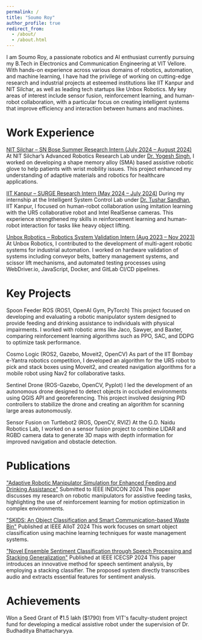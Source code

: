 ```yaml
---
permalink: /
title: "Soumo Roy"
author_profile: true
redirect_from: 
  - /about/
  - /about.html
---
```


I am Soumo Roy, a passionate robotics and AI enthusiast currently pursuing my B.Tech in Electronics and Communication Engineering at VIT Vellore. With hands-on experience across various domains of robotics, automation, and machine learning, I have had the privilege of working on cutting-edge research and industrial projects at esteemed institutions like IIT Kanpur and NIT Silchar, as well as leading tech startups like Unbox Robotics. My key areas of interest include sensor fusion, reinforcement learning, and human-robot collaboration, with a particular focus on creating intelligent systems that improve efficiency and interaction between humans and machines.

Work Experience
======
[NIT Silchar – SN Bose Summer Research Intern (July 2024 – August 2024)](http://www.nits.ac.in/)
At NIT Silchar’s Advanced Robotics Research Lab under [Dr. Yogesh Singh](http://me.nits.ac.in/dr-y-singh/), I worked on developing a shape memory alloy (SMA) based assistive robotic glove to help patients with wrist mobility issues. This project enhanced my understanding of adaptive materials and robotics for healthcare applications.

[IIT Kanpur – SURGE Research Intern (May 2024 – July 2024)](https://home.iitk.ac.in/~sandhan/)
During my internship at the Intelligent System Control Lab under [Dr. Tushar Sandhan](https://home.iitk.ac.in/~sandhan/), IIT Kanpur, I focused on human-robot collaboration using imitation learning with the UR5 collaborative robot and Intel RealSense cameras. This experience strengthened my skills in reinforcement learning and human-robot interaction for tasks like heavy object lifting.

[Unbox Robotics – Robotics System Validation Intern (Aug 2023 – Nov 2023)](https://www.unboxrobotics.com/)
At Unbox Robotics, I contributed to the development of multi-agent robotic systems for industrial automation. I worked on hardware validation of systems including conveyor belts, battery management systems, and scissor lift mechanisms, and automated testing processes using WebDriver.io, JavaScript, Docker, and GitLab CI/CD pipelines.

Key Projects
======
Spoon Feeder ROS (ROS1, OpenAI Gym, PyTorch)
This project focused on developing and evaluating a robotic manipulator system designed to provide feeding and drinking assistance to individuals with physical impairments. I worked with robotic arms like Jaco, Sawyer, and Baxter, comparing reinforcement learning algorithms such as PPO, SAC, and DDPG to optimize task performance.

Cosmo Logic (ROS2, Gazebo, Moveit2, OpenCV)
As part of the IIT Bombay e-Yantra robotics competition, I developed an algorithm for the UR5 robot to pick and stack boxes using Moveit2, and created navigation algorithms for a mobile robot using Nav2 for collaborative tasks.

Sentinel Drone (ROS-Gazebo, OpenCV, Pyplot)
I led the development of an autonomous drone designed to detect objects in occluded environments using QGIS API and georeferencing. This project involved designing PID controllers to stabilize the drone and creating an algorithm for scanning large areas autonomously.

Sensor Fusion on Turtlebot2 (ROS, OpenCV, RVIZ)
At the G.D. Naidu Robotics Lab, I worked on a sensor fusion project to combine LIDAR and RGBD camera data to generate 3D maps with depth information for improved navigation and obstacle detection.

Publications
======
["Adaptive Robotic Manipulator Simulation for Enhanced Feeding and Drinking Assistance"](https://drive.google.com/file/d/1tpSSIhH70C_o1FXUUdPjzPp4xVIn4eAu/view?usp=sharing)
Submitted to IEEE INDICON 2024
This paper discusses my research on robotic manipulators for assistive feeding tasks, highlighting the use of reinforcement learning for motion optimization in complex environments.

["SKIDS: An Object Classification and Smart Communication-based Waste Bin"](https://drive.google.com/file/d/13mqFshndAoBhFFp9LLuMYx3eq40I_ME-/view?usp=sharing)
Published at IEEE AIIoT 2024
This work focuses on smart object classification using machine learning techniques for waste management systems.

["Novel Ensemble Sentiment Classification through Speech Processing and Stacking Generalization"](https://drive.google.com/file/d/1NHFhxT6kZ5IUqvPuXwbyoP6MS2NntR8r/view?usp=sharing)
Published at IEEE ICECSP 2024
This paper introduces an innovative method for speech sentiment analysis, by employing a stacking classifier. The proposed system directly transcribes audio and extracts essential features for sentiment analysis. 

Achievements
======
Won a Seed Grant of ₹1.5 lakh ($1790) from VIT's faculty-student project fund for developing a medical assistive robot under the supervision of Dr. Budhaditya Bhattacharyya.


<!-- This is the front page of a website that is powered by the [Academic Pages template](https://github.com/academicpages/academicpages.github.io) and hosted on GitHub pages. [GitHub pages](https://pages.github.com) is a free service in which websites are built and hosted from code and data stored in a GitHub repository, automatically updating when a new commit is made to the respository. This template was forked from the [Minimal Mistakes Jekyll Theme](https://mmistakes.github.io/minimal-mistakes/) created by Michael Rose, and then extended to support the kinds of content that academics have: publications, talks, teaching, a portfolio, blog posts, and a dynamically-generated CV. You can fork [this repository](https://github.com/academicpages/academicpages.github.io) right now, modify the configuration and markdown files, add your own PDFs and other content, and have your own site for free, with no ads! An older version of this template powers my own personal website at [stuartgeiger.com](http://stuartgeiger.com), which uses [this Github repository](https://github.com/staeiou/staeiou.github.io).

A data-driven personal website
======
Like many other Jekyll-based GitHub Pages templates, Academic Pages makes you separate the website's content from its form. The content & metadata of your website are in structured markdown files, while various other files constitute the theme, specifying how to transform that content & metadata into HTML pages. You keep these various markdown (.md), YAML (.yml), HTML, and CSS files in a public GitHub repository. Each time you commit and push an update to the repository, the [GitHub pages](https://pages.github.com/) service creates static HTML pages based on these files, which are hosted on GitHub's servers free of charge.

Many of the features of dynamic content management systems (like Wordpress) can be achieved in this fashion, using a fraction of the computational resources and with far less vulnerability to hacking and DDoSing. You can also modify the theme to your heart's content without touching the content of your site. If you get to a point where you've broken something in Jekyll/HTML/CSS beyond repair, your markdown files describing your talks, publications, etc. are safe. You can rollback the changes or even delete the repository and start over -- just be sure to save the markdown files! Finally, you can also write scripts that process the structured data on the site, such as [this one](https://github.com/academicpages/academicpages.github.io/blob/master/talkmap.ipynb) that analyzes metadata in pages about talks to display [a map of every location you've given a talk](https://academicpages.github.io/talkmap.html).

Getting started
======
1. Register a GitHub account if you don't have one and confirm your e-mail (required!)
1. Fork [this repository](https://github.com/academicpages/academicpages.github.io) by clicking the "fork" button in the top right. 
1. Go to the repository's settings (rightmost item in the tabs that start with "Code", should be below "Unwatch"). Rename the repository "[your GitHub username].github.io", which will also be your website's URL.
1. Set site-wide configuration and create content & metadata (see below -- also see [this set of diffs](http://archive.is/3TPas) showing what files were changed to set up [an example site](https://getorg-testacct.github.io) for a user with the username "getorg-testacct")
1. Upload any files (like PDFs, .zip files, etc.) to the files/ directory. They will appear at https://[your GitHub username].github.io/files/example.pdf.  
1. Check status by going to the repository settings, in the "GitHub pages" section

Site-wide configuration
------
The main configuration file for the site is in the base directory in [_config.yml](https://github.com/academicpages/academicpages.github.io/blob/master/_config.yml), which defines the content in the sidebars and other site-wide features. You will need to replace the default variables with ones about yourself and your site's github repository. The configuration file for the top menu is in [_data/navigation.yml](https://github.com/academicpages/academicpages.github.io/blob/master/_data/navigation.yml). For example, if you don't have a portfolio or blog posts, you can remove those items from that navigation.yml file to remove them from the header. 

Create content & metadata
------
For site content, there is one markdown file for each type of content, which are stored in directories like _publications, _talks, _posts, _teaching, or _pages. For example, each talk is a markdown file in the [_talks directory](https://github.com/academicpages/academicpages.github.io/tree/master/_talks). At the top of each markdown file is structured data in YAML about the talk, which the theme will parse to do lots of cool stuff. The same structured data about a talk is used to generate the list of talks on the [Talks page](https://academicpages.github.io/talks), each [individual page](https://academicpages.github.io/talks/2012-03-01-talk-1) for specific talks, the talks section for the [CV page](https://academicpages.github.io/cv), and the [map of places you've given a talk](https://academicpages.github.io/talkmap.html) (if you run this [python file](https://github.com/academicpages/academicpages.github.io/blob/master/talkmap.py) or [Jupyter notebook](https://github.com/academicpages/academicpages.github.io/blob/master/talkmap.ipynb), which creates the HTML for the map based on the contents of the _talks directory).

**Markdown generator**

I have also created [a set of Jupyter notebooks](https://github.com/academicpages/academicpages.github.io/tree/master/markdown_generator
) that converts a CSV containing structured data about talks or presentations into individual markdown files that will be properly formatted for the Academic Pages template. The sample CSVs in that directory are the ones I used to create my own personal website at stuartgeiger.com. My usual workflow is that I keep a spreadsheet of my publications and talks, then run the code in these notebooks to generate the markdown files, then commit and push them to the GitHub repository.

How to edit your site's GitHub repository
------
Many people use a git client to create files on their local computer and then push them to GitHub's servers. If you are not familiar with git, you can directly edit these configuration and markdown files directly in the github.com interface. Navigate to a file (like [this one](https://github.com/academicpages/academicpages.github.io/blob/master/_talks/2012-03-01-talk-1.md) and click the pencil icon in the top right of the content preview (to the right of the "Raw | Blame | History" buttons). You can delete a file by clicking the trashcan icon to the right of the pencil icon. You can also create new files or upload files by navigating to a directory and clicking the "Create new file" or "Upload files" buttons. 

Example: editing a markdown file for a talk
![Editing a markdown file for a talk](/images/editing-talk.png)

For more info
------
More info about configuring Academic Pages can be found in [the guide](https://academicpages.github.io/markdown/). The [guides for the Minimal Mistakes theme](https://mmistakes.github.io/minimal-mistakes/docs/configuration/) (which this theme was forked from) might also be helpful. -->
